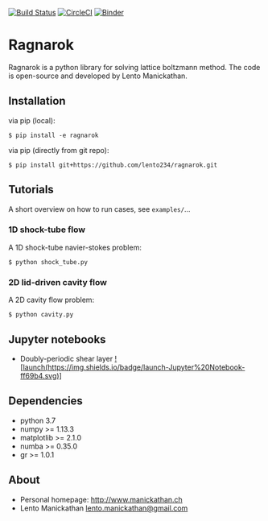 

[![Build Status](https://travis-ci.com/lento234/ragnarok.svg?branch=master)](https://travis-ci.com/lento234/ragnarok)
[![CircleCI](https://circleci.com/gh/lento234/ragnarok.svg?style=svg)](https://circleci.com/gh/lento234/ragnarok)
[![Binder](https://mybinder.org/badge.svg)](https://mybinder.org/v2/gh/lento234/ragnarok/master)

# Ragnarok

Ragnarok is a python library for solving lattice boltzmann method. The code is open-source and developed by Lento Manickathan.

## Installation

via pip (local):

```
$ pip install -e ragnarok
```

via pip (directly from git repo):

```
$ pip install git+https://github.com/lento234/ragnarok.git
```

## Tutorials
A short overview on how to run cases, see `examples/`...

### 1D shock-tube flow

A 1D shock-tube navier-stokes problem:

```
$ python shock_tube.py
```

### 2D lid-driven cavity flow

A 2D cavity flow problem:

```
$ python cavity.py
```

## Jupyter notebooks

- Doubly-periodic shear layer [![launch(https://img.shields.io/badge/launch-Jupyter%20Notebook-ff69b4.svg)]](http://nbviewer.jupyter.org/github/lento234/ragnarok/blob/master/examples/navierstokes2D/doublyperiodic_shearlayer.ipynb)

## Dependencies

* python 3.7
* numpy >= 1.13.3
* matplotlib >= 2.1.0
* numba >= 0.35.0
* gr >= 1.0.1 


## About

* Personal homepage: <http://www.manickathan.ch>
* Lento Manickathan <lento.manickathan@gmail.com>
